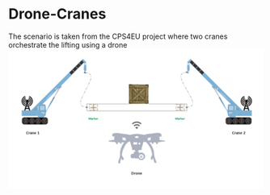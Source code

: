 # Drone-Cranes
The scenario is taken from the CPS4EU project where two cranes orchestrate the lifting using a drone
![Alt text](images/cranesanddrones.jpg) 
